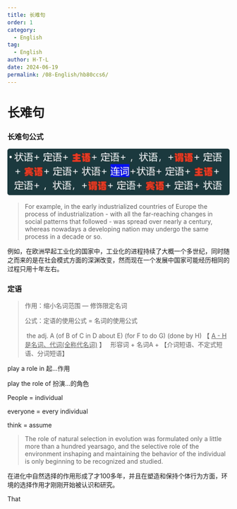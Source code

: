 ```yaml
---
title: 长难句
order: 1
category:
  - English
tag:
  - English
author: H·T·L
date: 2024-06-19
permalink: /08-English/hb80ccs6/
---
```



# 长难句



### 长难句公式

![image-20240308131421857](./img/image-20240308131421857.png)

> For example, in the early industrialized countries of Europe the process of industrialization - with all the far-reaching changes in social patterns that followed - was spread over nearly a century, whereas nowadays a developing nation may undergo the same process in a decade or so.

例如，在欧洲早起工业化的国家中，工业化的进程持续了大概一个多世纪，同时随之而来的是在社会模式方面的深渊改变，然而现在一个发展中国家可能经历相同的过程只用十年左右。

### 定语



> 作用：缩小名词范围  — 修饰限定名词
>
> 公式：定语的使用公式 = 名词的使用公式
>
> ​	the adj.  A (of B of C in D about E) (for F to do G) (done by H)    【  <u>A - H 是名词、代词(全称代名词)</u>  】
> ​	
> ​	形容词 + 名词A  + 【介词短语、不定式短语、分词短语】



play a role in  起…作用

play the role of 扮演…的角色



People = individual

everyone = every individual

think = assume



> The role of natural selection in evolution was formulated only a little more than a hundred yearsago, and the selective role of the environment inshaping and maintaining the behavior of the individual is only beginning to be recognized and studied.

在进化中自然选择的作用形成了才100多年，并且在塑造和保持个体行为方面，环境的选择作用才刚刚开始被认识和研究。





That 









